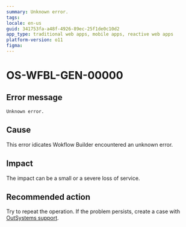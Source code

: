 ```yaml
---
summary: Unknown error.
tags:
locale: en-us
guid: 341753fa-a48f-4926-89ec-25f1de0c10d2
app_type: traditional web apps, mobile apps, reactive web apps
platform-version: o11
figma:
---
```


# OS-WFBL-GEN-00000

## Error message

`Unknown error.`

## Cause

This error idicates Wokflow Builder encountered an unknown error. 

## Impact

The impact can be a small or a severe loss of service.

## Recommended action

Try to repeat the operation. If the problem persists, create a case with [OutSystems support](https://success.outsystems.com/Support).
